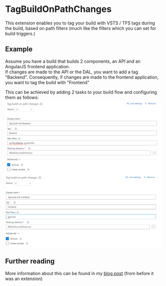 # TagBuildOnPathChanges
This extension enables you to tag your build with VSTS / TFS tags during the build, based on path filters (much like the filters which you can set for build triggers.)

## Example
Assume you have a build that builds 2 components, an API and an AngularJS frontend application.  
If changes are made to the API or the DAL, you want to add a tag "Backend".
Consequently, if changes are made to the frontend application, you want to tag the build with "Frontend"  

This can be achieved by adding 2 tasks to your build flow and configuring them as follows:
![alt text](./screenshots/backend.png "Tag with backend example")
![alt text](./screenshots/frontend.png "Tag with frontend example")

## Further reading
More information about this can be found in my [blog post](http://dirk.schuermans.me/?p=817) (from before it was an extension)